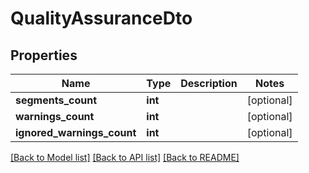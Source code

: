 # QualityAssuranceDto

## Properties
Name | Type | Description | Notes
------------ | ------------- | ------------- | -------------
**segments_count** | **int** |  | [optional] 
**warnings_count** | **int** |  | [optional] 
**ignored_warnings_count** | **int** |  | [optional] 

[[Back to Model list]](../README.md#documentation-for-models) [[Back to API list]](../README.md#documentation-for-api-endpoints) [[Back to README]](../README.md)

